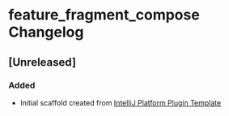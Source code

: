 <!-- Keep a Changelog guide -> https://keepachangelog.com -->

# feature_fragment_compose Changelog

## [Unreleased]
### Added
- Initial scaffold created from [IntelliJ Platform Plugin Template](https://github.com/JetBrains/intellij-platform-plugin-template)
